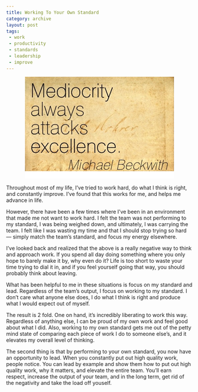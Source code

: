 ```yaml
---
title: Working To Your Own Standard
category: archive
layout: post
tags:
 - work
 - productivity
 - standards
 - leadership
 - improve
---
```


<p align="center">
  <img src="/images/mediocrity.png" />
</p>

Throughout most of my life, I’ve tried to work hard, do what I think is right, and constantly improve. I’ve found that this works for me, and helps me advance in life. 

However, there have been a few times where I’ve been in an environment that made me not want to work hard. I felt the team was not performing to my standard, I was being weighed down, and ultimately, I was carrying the team. I felt like I was wasting my time and that I should stop trying so hard — simply match the team’s standard, and focus my energy elsewhere.

I’ve looked back and realized that the above is a really negative way to think and approach work. If you spend all day doing something where you only hope to barely make it by, why even do it? Life is too short to waste your time trying to dial it in, and if you feel yourself going that way, you should probably think about leaving.

What has been helpful to me in these situations is focus on my standard and lead. Regardless of the team’s output, I focus on working to my standard. I don’t care what anyone else does, I do what I think is right and produce what I would expect out of myself.

The result is 2 fold. One on hand, it’s incredibly liberating to work this way. Regardless of anything else, I can be proud of my own work and feel good about what I did. Also, working to my own standard gets me out of the petty mind state of comparing each piece of work I do to someone else’s, and it elevates my overall level of thinking.

The second thing is that by performing to your own standard, you now have an opportunity to lead. When you constantly put out high quality work, people notice. You can lead by example and show them how to put out high quality work, why it matters, and elevate the entire team. You’ll earn respect, increase the output of your team, and in the long term, get rid of the negativity and take the load off youself. 